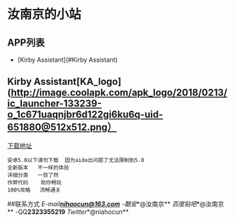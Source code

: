 汝南京的小站
========================

## APP列表
* [Kirby Assistant](#Kirby Assistant)

## Kirby Assistant[KA_logo](http://image.coolapk.com/apk_logo/2018/0213/ic_launcher-133239-o_1c671uaqnjbr6d122gi6ku6q-uid-651880@512x512.png）

[下载地址](https://www.coolapk.com/game/com.kirby.runanjing)
```
安卓5.0以下请勿下载  因为aide出问题了无法限制到5.0  
全新版本   不一样的体验  
详细分类   一目了然  
作弊代码    助你畅玩  
100%攻略   流畅通关  
```
##联系方式
*E-mail**nihaocun@163.com**
-酷安**@汝南京**
*百度贴吧**@汝南京**
-QQ**2323355219**
*Twitter**@niahocun**
